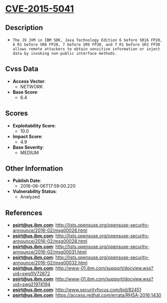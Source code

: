 
# [CVE-2015-5041](http://lists.opensuse.org/opensuse-security-announce/2016-02/msg00026.html)

## Description

- `The J9 JVM in IBM SDK, Java Technology Edition 6 before SR16 FP20, 6 R1 before SR8 FP20, 7 before SR9 FP30, and 7 R1 before SR3 FP30 allows remote attackers to obtain sensitive information or inject data by invoking non-public interface methods.`

## Cvss Data

- **Access Vector**:
  - NETWORK
- **Base Score**:
  - 6.4

## Scores

- **Exploitability Score**:
  - 10.0
- **Impact Score**:
  - 4.9
- **Base Severity**:
  - MEDIUM

## Other Information

- **Publish Date**:
  - 2016-06-06T17:59:00.220
- **Vulnerability Status**:
  - Analyzed

## References

- **psirt@us.ibm.com**: http://lists.opensuse.org/opensuse-security-announce/2016-02/msg00026.html
- **psirt@us.ibm.com**: http://lists.opensuse.org/opensuse-security-announce/2016-02/msg00028.html
- **psirt@us.ibm.com**: http://lists.opensuse.org/opensuse-security-announce/2016-02/msg00031.html
- **psirt@us.ibm.com**: http://lists.opensuse.org/opensuse-security-announce/2016-02/msg00032.html
- **psirt@us.ibm.com**: http://www-01.ibm.com/support/docview.wss?uid=swg1IV72872
- **psirt@us.ibm.com**: http://www-01.ibm.com/support/docview.wss?uid=swg21974194
- **psirt@us.ibm.com**: http://www.securityfocus.com/bid/82451
- **psirt@us.ibm.com**: https://access.redhat.com/errata/RHSA-2016:1430
